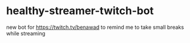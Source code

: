 # healthy-streamer-twitch-bot

new bot for https://twitch.tv/benawad to remind me to take small breaks while streaming
